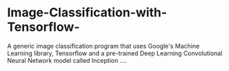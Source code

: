# Image-Classification-with-Tensorflow-
A generic image classification program that uses Google's Machine Learning library, Tensorflow and a pre-trained Deep Learning Convolutional Neural Network model called Inception
....
